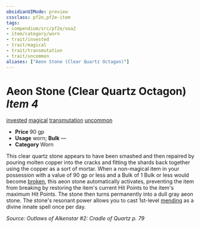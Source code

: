 ```yaml
---
obsidianUIMode: preview
cssclass: pf2e,pf2e-item
tags:
- compendium/src/pf2e/ooa2
- item/category/worn
- trait/invested
- trait/magical
- trait/transmutation
- trait/uncommon
aliases: ["Aeon Stone (Clear Quartz Octagon)"]
---
```

# Aeon Stone (Clear Quartz Octagon) *Item 4*  
[invested](rules/traits/invested.md)  [magical](rules/traits/magical.md)  [transmutation](rules/traits/transmutation.md)  [uncommon](rules/traits/uncommon.md)  

- **Price** 90 gp
- **Usage** worn; **Bulk** —
- **Category** Worn

This clear quartz stone appears to have been smashed and then repaired by pouring molten copper into the cracks and fitting the shards back together using the copper as a sort of mortar. When a non-magical item in your possession with a value of 90 gp or less and a Bulk of 1 Bulk or less would become [broken](rules/conditions.md#Broken), this aeon stone automatically activates, preventing the item from breaking by restoring the item's current Hit Points to the item's maximum Hit Points. The stone then turns permanently into a dull gray aeon stone. The stone's resonant power allows you to cast 1st-level [mending](compendium/spells/mending.md) as a divine innate spell once per day.

*Source: Outlaws of Alkenstar #2: Cradle of Quartz p. 79*